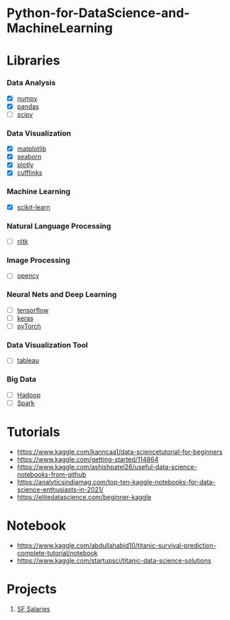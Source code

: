 # Python-for-DataScience-and-MachineLearning

# Libraries
### Data Analysis
- [x] [numpy](https://numpy.org/)
- [x] [pandas](https://pandas.pydata.org/)
- [ ] [scipy](https://www.scipy.org/)
### Data Visualization
- [x] [matplotlib](https://matplotlib.org/)
- [x] [seaborn](https://seaborn.pydata.org/)
- [x] [plotly](https://plotly.com/python/getting-started/#:~:text=The%20plotly%20Python%20library%20is,3%2Ddimensional%20use%2Dcases.)
- [x] [cufflinks](https://github.com/santosjorge/cufflinks)
### Machine Learning
- [x] [scikit-learn](https://scikit-learn.org/stable/)
### Natural Language Processing
- [ ] [nltk](https://www.nltk.org/)
### Image Processing
- [ ] [opencv](https://opencv-python-tutroals.readth...)
### Neural Nets and Deep Learning
- [ ] [tensorflow](https://www.tensorflow.org/)
- [ ] [keras](https://keras.io/)
- [ ] [pyTorch](https://pytorch.org/)
### Data Visualization Tool
- [ ] [tableau](https://www.tableau.com/)
### Big Data
- [ ] [Hadoop](https://hadoop.apache.org/)
- [ ] [Spark](https://spark.apache.org/)

# Tutorials
- https://www.kaggle.com/kanncaa1/data-sciencetutorial-for-beginners
- https://www.kaggle.com/getting-started/114864
- https://www.kaggle.com/ashishpatel26/useful-data-science-notebooks-from-github
- https://analyticsindiamag.com/top-ten-kaggle-notebooks-for-data-science-enthusiasts-in-2021/
- https://elitedatascience.com/beginner-kaggle

# Notebook
- https://www.kaggle.com/abdullahabid10/titanic-survival-prediction-complete-tutorial/notebook
- https://www.kaggle.com/startupsci/titanic-data-science-solutions

# Projects
1. [SF Salaries](https://www.kaggle.com/kaggle/sf-salaries)
